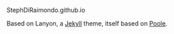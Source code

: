 StephDiRaimondo.github.io

Based on Lanyon, a [Jekyll](http://jekyllrb.com) theme, itself based on [Poole](http://getpoole.com).